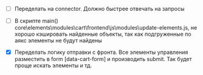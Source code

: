 - [ ] Переделать на connector. Должно быстрее отвечать на запросы

- [ ] В скрипте main() core\elements\modules\cart\frontend\js\modules\update-elements.js, не хорошо кэшировать найденные объекты, так как подгруженные по аякс элементы не будут найдены

- [x] Переделать логику отправки с фронта. Все элементы управления разместить в form [data-cart-form] и производить submit. Так будет проще искать элементы и тд.

